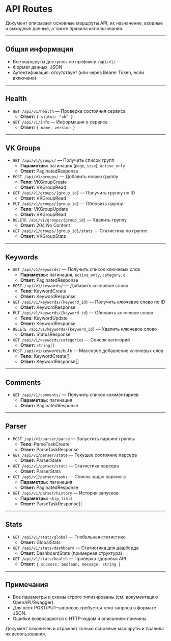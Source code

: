 # API Routes

Документ описывает основные маршруты API, их назначение, входные и выходные данные, а также правила использования.

---

## Общая информация
- Все маршруты доступны по префиксу `/api/v1/`
- Формат данных: JSON
- Аутентификация: отсутствует (или через Bearer Token, если включено)

---

## Health
- `GET /api/v1/health` — Проверка состояния сервиса
  - **Ответ:** `{ status: "ok" }`
- `GET /api/v1/info` — Информация о сервисе
  - **Ответ:** `{ name, version }`

---

## VK Groups
- `GET /api/v1/groups/` — Получить список групп
  - **Параметры:** пагинация (`page`, `size`), `active_only`
  - **Ответ:** PaginatedResponse<VKGroupRead>
- `POST /api/v1/groups/` — Добавить новую группу
  - **Тело:** VKGroupCreate
  - **Ответ:** VKGroupRead
- `GET /api/v1/groups/{group_id}` — Получить группу по ID
  - **Ответ:** VKGroupRead
- `PUT /api/v1/groups/{group_id}` — Обновить группу
  - **Тело:** VKGroupUpdate
  - **Ответ:** VKGroupRead
- `DELETE /api/v1/groups/{group_id}` — Удалить группу
  - **Ответ:** 204 No Content
- `GET /api/v1/groups/{group_id}/stats` — Статистика по группе
  - **Ответ:** VKGroupStats

---

## Keywords
- `GET /api/v1/keywords/` — Получить список ключевых слов
  - **Параметры:** пагинация, `active_only`, `category`, `q`
  - **Ответ:** PaginatedResponse<KeywordResponse>
- `POST /api/v1/keywords/` — Добавить ключевое слово
  - **Тело:** KeywordCreate
  - **Ответ:** KeywordResponse
- `GET /api/v1/keywords/{keyword_id}` — Получить ключевое слово по ID
  - **Ответ:** KeywordResponse
- `PUT /api/v1/keywords/{keyword_id}` — Обновить ключевое слово
  - **Тело:** KeywordUpdate
  - **Ответ:** KeywordResponse
- `DELETE /api/v1/keywords/{keyword_id}` — Удалить ключевое слово
  - **Ответ:** StatusResponse
- `GET /api/v1/keywords/categories` — Список категорий
  - **Ответ:** `string[]`
- `POST /api/v1/keywords/bulk` — Массовое добавление ключевых слов
  - **Тело:** KeywordCreate[]
  - **Ответ:** KeywordResponse[]

---

## Comments
- `GET /api/v1/comments/` — Получить список комментариев
  - **Параметры:** пагинация
  - **Ответ:** PaginatedResponse<VKCommentResponse>

---

## Parser
- `POST /api/v1/parser/parse` — Запустить парсинг группы
  - **Тело:** ParseTaskCreate
  - **Ответ:** ParseTaskResponse
- `GET /api/v1/parser/state` — Текущее состояние парсера
  - **Ответ:** ParserState
- `GET /api/v1/parser/stats` — Статистика парсера
  - **Ответ:** ParserStats
- `GET /api/v1/parser/tasks` — Список задач парсинга
  - **Параметры:** пагинация
  - **Ответ:** PaginatedResponse<ParseTaskResponse>
- `GET /api/v1/parser/history` — История запусков
  - **Параметры:** `skip`, `limit`
  - **Ответ:** ParseTaskResponse[]

---

## Stats
- `GET /api/v1/stats/global` — Глобальная статистика
  - **Ответ:** GlobalStats
- `GET /api/v1/stats/dashboard` — Статистика для дашборда
  - **Ответ:** DashboardStats (примерная структура)
- `GET /api/v1/stats/health` — Проверка здоровья API
  - **Ответ:** `{ success: boolean, message: string }`

---

## Примечания
- Все параметры и схемы строго типизированы (см. документацию OpenAPI/Swagger).
- Для всех POST/PUT-запросов требуется тело запроса в формате JSON.
- Ошибки возвращаются с HTTP-кодом и описанием причины.

Документ лаконичен и отражает только основные маршруты и правила их использования. 